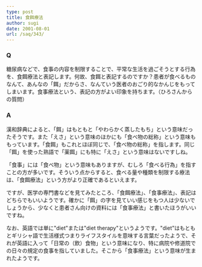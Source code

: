```yaml
---
type: post
title: 食餌療法
author: sugi
date: 2001-08-01
url: /saq/343/
---
```

### Q 

糖尿病などで、食事の内容を制限することで、平常な生活を過ごそうとする行為を、食餌療法と表記します。何故、食餌と表記するのですか？患者が食べるものなんて、あんなの「餌」だからさ、なんていう医者のおごり的なかんじをもってしまいます。食事療法という、表記の方がよい印象を持ちます。（ひろさんからの質問）

### A 

漢和辞典によると、「餌」はもともと「やわらかく蒸したもち」という意味だったそうです。また「えさ」という意味のほかにも「食べ物の総称」という意味ももっています。「食餌」もこれとほぼ同じで、「食べ物の総称」を指します。同じ「餌」を使った熟語で「薬餌」にも特に「えさ」という意味はないですしね。

「食事」には「食べ物」という意味もありますが、むしろ「食べる行為」を指すことの方が多いです。そういう点からすると、食べる量や種類を制限する療法は、「食餌療法」という方がより正確であるといえます。

ですが、医学の専門書などを見てみたところ、「食餌療法」、「食事療法」、表記はどちらでもいいようです。確かに「餌」の字を見ていい感じをもつ人は少ないでしょうから、少なくと患者さん向けの資料には「食事療法」と書いたほうがいいですね。

なお、英語では単に"diet"または"diet therapy"というようです。"diet"はもともとギリシャ語で生活様式つまりライフスタイルを意味する言葉だったようで、それが英語に入って「日常の（飲）食物」という意味になり、特に病院や修道院での日々の規定の食事を指していました。そこから「食事療法」という意味が生まれたようです。
